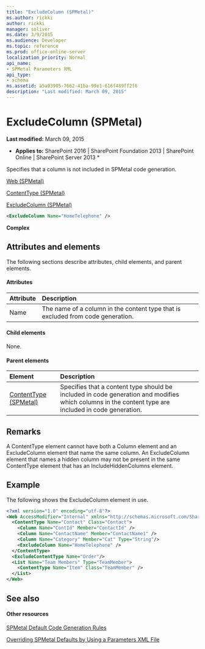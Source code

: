 ```yaml
---
title: "ExcludeColumn (SPMetal)"
ms.author: rickki
author: rickki
manager: soliver
ms.date: 3/9/2015
ms.audience: Developer
ms.topic: reference
ms.prod: office-online-server
localization_priority: Normal
api_name:
- SPMetal Parameters XML
api_type:
- schema
ms.assetid: a5a93905-7662-41ba-99e1-616f489ff2f6
description: "Last modified: March 09, 2015"
---
```


# ExcludeColumn (SPMetal)

 **Last modified:** March 09, 2015 
  
 * **Applies to:** SharePoint 2016 | SharePoint Foundation 2013 | SharePoint Online | SharePoint Server 2013 * 
  
Specifies that a column is not included in SPMetal code generation.
  
[Web (SPMetal)](web-spmetal.md)
  
[ContentType (SPMetal)](contenttype-spmetal.md)
  
[ExcludeColumn (SPMetal)](excludecolumn-spmetal.md)
  
```XML
<ExcludeColumn Name="HomeTelephone" />
```

 **Complex**
## Attributes and elements

The following sections describe attributes, child elements, and parent elements.
  
#### Attributes

|**Attribute**|**Description**|
|:-----|:-----|
|Name  <br/> |The name of a column in the content type that is excluded from code generation.  <br/> |
   
#### Child elements

None.
  
#### Parent elements

|**Element**|**Description**|
|:-----|:-----|
|[ContentType (SPMetal)](contenttype-spmetal.md) <br/> |Specifies that a content type should be included in code generation and modifies which columns in the content type are included in code generation.  <br/> |
   
## Remarks

A ContentType element cannot have both a Column element and an ExcludeColumn element that name the same column. An ExcludeColumn element that names a hidden column may not be present in the same ContentType element that has an IncludeHiddenColumns element.
  
## Example

The following shows the ExcludeColumn element in use. 
  
```XML
<?xml version="1.0" encoding="utf-8"?>
<Web AccessModifier="Internal" xmlns="http://schemas.microsoft.com/SharePoint/2009/spmetal">
  <ContentType Name="Contact" Class="Contact">
    <Column Name="ContId" Member="ContactId" />
    <Column Name="ContactName" Member="ContactName1" />
    <Column Name="Category" Member="Cat" Type="String"/>
    <ExcludeColumn Name="HomeTelephone" />
  </ContentType>
  <ExcludeContentType Name="Order"/>
  <List Name="Team Members" Type="TeamMember">
    <ContentType Name="Item" Class="TeamMember" />
  </List>
</Web>

```

## See also

#### Other resources

[SPMetal Default Code Generation Rules](http://msdn.microsoft.com/library/873ac65e-425e-40f3-9ef6-753d3cda1436%28Office.15%29.aspx)
  
[Overriding SPMetal Defaults by Using a Parameters XML File](http://msdn.microsoft.com/library/209359b2-bd46-47b6-837d-3c0c2005cb19%28Office.15%29.aspx)

